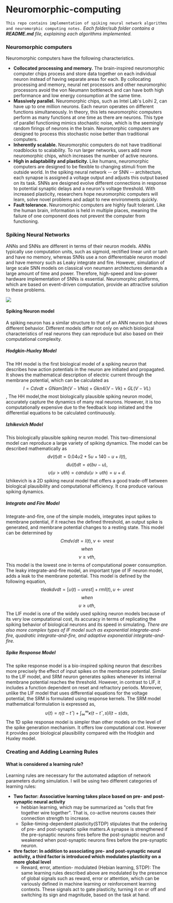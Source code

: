 # Neuromorphic-computing

`This repo contains implementation of spiking neural network algorithms and neuromorphic computing notes.`
*Each folder/sub folder contains a **README.md** file, explaining each algorithms implemented.*

### Neuromorphic computers
Neuromorphic computers have the following characteristics.
* **Collocated processing and memory.** The brain-inspired neuromorphic computer chips process and store data together on each individual neuron instead of having separate areas for each. By collocating processing and memory, neural net processors and other neuromorphic processors avoid the von Neumann bottleneck and can have both high performance and low energy consumption at the same time.
* **Massively parallel.**  Neuromorphic chips, such as Intel Lab's Loihi 2, can have up to one million neurons. Each neuron operates on different functions simultaneously. In theory, this lets neuromorphic computers perform as many functions at one time as there are neurons. This type of parallel functioning mimics stochastic noise, which is the seemingly random firings of neurons in the brain. Neuromorphic computers are designed to process this stochastic noise better than traditional computers.
* **Inherently scalable.** Neuromorphic computers do not have traditional roadblocks to scalability. To run larger networks, users add more neuromorphic chips, which increases the number of active neurons.
* **High in adaptability and plasticity.** Like humans, neuromorphic computers are designed to be flexible to changing stimuli from the outside world. In the spiking neural network -- or SNN -- architecture, each synapse is assigned a voltage output and adjusts this output based on its task. SNNs are designed evolve different connections in response to potential synaptic delays and a neuron's voltage threshold. With increased plasticity, researchers hope neuromorphic computers will learn, solve novel problems and adapt to new environments quickly.
* **Fault tolerance.** Neuromorphic computers are highly fault tolerant. Like the human brain, information is held in multiple places, meaning the failure of one component does not prevent the computer from functioning.

### Spiking Neural Networks

ANNs and SNNs are different in terms of their neuron models. ANNs typically use computation units, such as sigmoid, rectified linear unit or tanh and have no memory, whereas SNNs use a non differentiable neuron model and have memory such as Leaky integrate and fire. However, simulation of large scale SNN models on classical von neumann architectures demands a large amount of time and power. Therefore, high-speed and low-power hardware implementation of SNNs is essential. Neuromorphic platforms, which are based on event-driven computation, provide an attractive solution to these problems.

![](https://mitp.silverchair-cdn.com/mitp/content_public/journal/neco/34/6/10.1162_neco_a_01499/1/m_neco_a_01499.figure.01.jpeg?Expires=1691753035&Signature=0nV2oZLk0yH1thtXtYrbWK5QV45VTqU6Mr-Vlhtfx~yEXiCg8JGIMHswRKvkNc1oZIhN3F9M6EambraBwkTyreToZ~ezQiKwpvBNtdoM5YltfJgQogMil9LQAyrVWdceI-NIIscpD~zCRs2bf~xXN2aPgPprrzf5Aghb8fE~HSh4sPS-1w3roQr0MRaBl-VAlg6-yzky3Kv82Rks6CCVU1~2TPTe0oay3d6KTbIFZ-yI5oeBwmOTZhD-EobFfq0~bjl03VrTwvxDivg4AZbCswhyI93NrZlX2wP6dK~dLqC0DMJcLkw0cYoWzKzuPtywNCcC86iUbOXFKKVwJUeeLg__&Key-Pair-Id=APKAIE5G5CRDK6RD3PGA)

#### Spiking Neuron model

A spiking neuron has a similar structure to that of an ANN neuron but shows different behavior. Different models differ not only on which biological characteristics of real neurons they can reproduce but also based on their computational complexity.

##### Hodgkin-Huxley Model

The HH model is the first biological model of a spiking neuron that describes how action potentials in the neuron are initiated and propagated. It shows the mathematical description of electric current through the membrane potential, which can be calculated as
$$I=Cdvdt+GNam3h(V−VNa)+Gkn4(V−Vk)+GL(V−VL)$$,
The HH model,the most biologically plausible spiking neuron model, accurately capture the dynamics of many real neurons. However, it is too computationally expensive due to the feedback loop initiated and the differential equations to be calculated continuously.

##### Izhikevich Model
This biologically plausible spiking neuron model. This two-dimensional model can reproduce a large variety of spiking dynamics. The model can be described mathematically as
$$dv(t)dt=0.04υ2+5υ+140−u+I(t),$$
$$du(t)dt=a(bυ−u),$$
$$υ(υ>υth)=candu(υ>υth)=u+d.$$
Izhikevich is a 2D spiking neural model that offers a good trade-off between biological plausibility and computational efficiency. It cna produce various spiking dynamics.

##### Integrate and Fire Model
Integrate-and-fire, one of the simple models, integrates input spikes to membrane potential, if it reaches the defined threshold, an output spike is generated, and membrane potential changes to a resting state. This model can be determined by
$$Cm dv/dt=I(t),ν←vrest$$ $$when$$  $$ν≥νth,$$
This model is the lowest one in terms of computational power consumption. The leaky integrate-and-fire model, an important type of IF neuron model, adds a leak to the membrane potential. This model is defined by the following equation,
$$τleakdvdt=[υ(t)−υrest]+rmI(t),υ←υrest$$ $$when$$ $$υ≥υth,$$
The LIF model is one of the widely used spiking neuron models because of its very low computational cost, its accuracy in terms of replicating the spiking behavior of biological neurons and its speed in simulating.
*There are also more complex types of IF model such as exponential integrate-and-fire, quadratic integrate-and-fire, and adaptive exponential integrate-and-fire.*

##### Spike Response Model
The spike response model is a bio-inspired spiking neuron that describes more precisely the effect of input spikes on the membrane potential. Similar to the LIF model, and SRM neuron generates spikes whenever its internal membrane potential reaches the threshold. However, in contrast to LIF, it includes a function dependent on reset and refractory periods.
Moreover, unlike the LIF model that uses differential equations for the voltage potential, the SRM is formulated using response kernels. The SRM model mathematical formulation is expressed as,
$$υ(t)=η(t−tˆ)+\int_∞^∞ κ(t−tˆ,s)I(t−s)ds,$$
The 1D spike response model is simpler than other models on the level of the spike generation mechanism. It offers low computational cost. However it provides poor biological plausibility compared with the Hodgkin and Huxley model.

### Creating and Adding Learning Rules

#### What is considered a learning rule?
Learning rules are necessary for the automated adaption of network parameters during simulation.
I will be using two different categories of learning rules:
* **Two factor: Associative learning takes place based on pre- and post-synaptic neural activity**
  * hebbian learning, which may be summarized as "cells that fire together wire together". That is, co-active neurons causes their connection strength to increase.
  * Spike-timing-dependent plasticity(STDP) stipulates that the ordering of pre- and post-synaptic spike matters.A synapse is strengthened if the pre-synaptic neurons fires before the post-synaptic neuron and weakened when post-synaptic neurons fires before the pre-synaptic neuron.
* **thre factor: In addition to associating pre- and post-synaptic neural activity, a third factor is introduced which modulates plasticity on a more global level**
  * Reward, error, attention- modulated (Hebian learning, STDP): The same learning rules described above are modulated by the presence of global signals such as reward, error or attention, which can be variously defined in machine learning or reinforcement learning contexts. These signals act to gate plasticity, turning it on or off and switching its sign and magnitude, based on the task at hand.